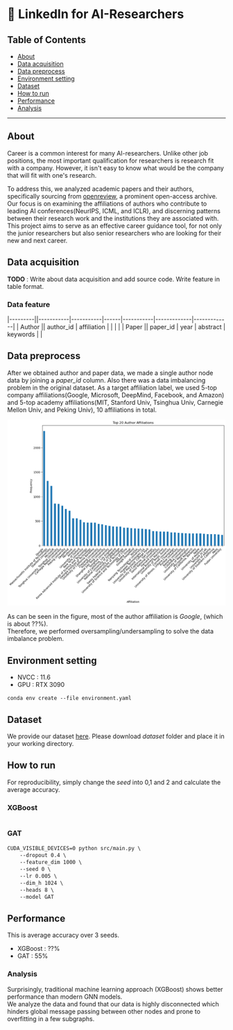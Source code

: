 # 🔗 LinkedIn for AI-Researchers
## Table of Contents
* [About](#about)
* [Data acquisition](#data-acquisition)
* [Data preprocess](#data-preprocess)
* [Environment setting](#environment-setting)
* [Dataset](#dataset)
* [How to run](#how-to-run)
* [Performance](#performance)
* [Analysis](#analysis)
---

## About
Career is a common interest for many AI-researchers. Unlike other job positions, the most important qualification for researchers is research fit with a company. However, it isn't easy to know what would be the company that will fit with one's research. 

To address this, we analyzed academic papers and their authors, specifically sourcing from [openreview](https://openreview.net), a prominent open-access archive. Our focus is on examining the affiliations of authors who contribute to leading AI conferences(NeurIPS, ICML, and ICLR), and discerning patterns between their research work and the institutions they are associated with. This project aims to serve as an effective career guidance tool, for not only the junior researchers but also senior researchers who are looking for their new and next career.

## Data acquisition 
**TODO** : Write about data acquisition and add source code. Write feature in table format.

### Data feature


|---------||-----------|-----------|------|-----------|-------------|-------------|
| Author  || author_id | affiliation |      |           |             |
| Paper   || paper_id  | year      | abstract  | keywords    |             |


## Data preprocess
After we obtained author and paper data, we made a single author node data by joining a *paper_id* column.  Also there was a data imbalancing problem in the original dataset. As a target affiliation label, we used 5-top company affiliations(Google, Microsoft, DeepMind, Facebook, and Amazon) and 5-top academy affiliations(MIT, Stanford Univ, Tsinghua Univ, Carnegie Mellon Univ, and Peking Univ), 10 affiliations in total.
<p align="center">
    <img src="./figs/affiliation.png" alt="drawing" width="600"/>
</p>

As can be seen in the figure, most of the author affiliation is *Google*, (which is about ??%).  
Therefore, we performed oversampling/undersampling to solve the data imbalance problem.

## Environment setting
* NVCC : 11.6
* GPU : RTX 3090
```
conda env create --file environment.yaml
```

## Dataset
We provide our dataset [here](https://drive.google.com/drive/folders/1kS5mJAHnnpPLVAxf5LwrOYpMn0Wdm8Im?usp=sharing). Please download *dataset* folder and place it in your working directory.

## How to run
For reproducibility, simply change the *seed* into 0,1 and 2 and calculate the average accuracy.
### XGBoost
```

```

### GAT
```
CUDA_VISIBLE_DEVICES=0 python src/main.py \
    --dropout 0.4 \
    --feature_dim 1000 \
    --seed 0 \
    --lr 0.005 \
    --dim_h 1024 \
    --heads 8 \
    --model GAT
```

## Performance
This is average accuracy over 3 seeds.
* XGBoost : ??%
* GAT : 55%

### Analysis
Surprisingly, traditional machine learning approach (XGBoost) shows better performance than modern GNN models.  
We analyze the data and found that our data is highly disconnected which hinders global message passing between other nodes and prone to overfitting in a few subgraphs.
